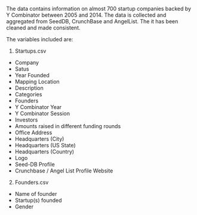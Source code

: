 The data contains information on almost 700 startup companies backed by Y Combinator between 2005 and 2014.
The data is collected and aggregated from SeedDB, CrunchBase and AngelList. The it has been cleaned and made consistent.

The variables included are:
1. Startups.csv

- Company	
- Satus
- Year Founded
- Mapping Location	
- Description	
- Categories
- Founders	
- Y Combinator Year	
- Y Combinator Session	
- Investors	
- Amounts raised in different funding rounds	
- Office Address	
- Headquarters (City)	
- Headquarters (US State)	
- Headquarters (Country)	
- Logo	
- Seed-DB Profile	
- Crunchbase / Angel List Profile	Website

2. Founders.csv

- Name of founder
- Startup(s) founded
- Gender
